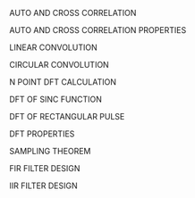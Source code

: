 AUTO AND CROSS CORRELATION

AUTO AND CROSS CORRELATION PROPERTIES

LINEAR CONVOLUTION

CIRCULAR CONVOLUTION

N POINT DFT CALCULATION

DFT OF SINC FUNCTION

DFT OF RECTANGULAR PULSE

DFT PROPERTIES

SAMPLING THEOREM

FIR FILTER DESIGN

IIR FILTER DESIGN
